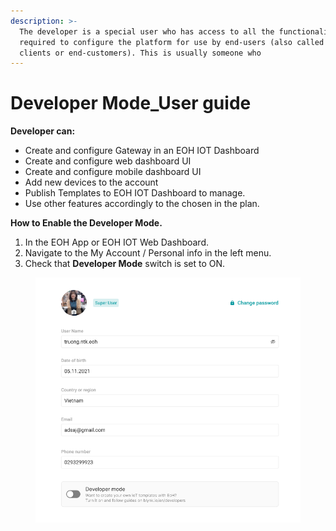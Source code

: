 ```yaml
---
description: >-
  The developer is a special user who has access to all the functionality
  required to configure the platform for use by end-users (also called as
  clients or end-customers). This is usually someone who
---
```


# Developer Mode\_User guide



**Developer can:**

* Create and configure Gateway in an EOH IOT Dashboard
* Create and configure web dashboard UI
* Create and configure mobile dashboard UI
* Add new devices to the account
* Publish Templates to EOH IOT Dashboard to manage.
* Use other features accordingly to the chosen in the plan.





**How to Enable the Developer Mode.**

1. In the EOH App or EOH IOT Web Dashboard.
2. Navigate to the My Account / Personal info in the left menu.
3. Check that **Developer Mode** switch is set to ON.

<figure><img src="../.gitbook/assets/Screen Shot 2022-07-22 at 14.08.29.png" alt=""><figcaption></figcaption></figure>

